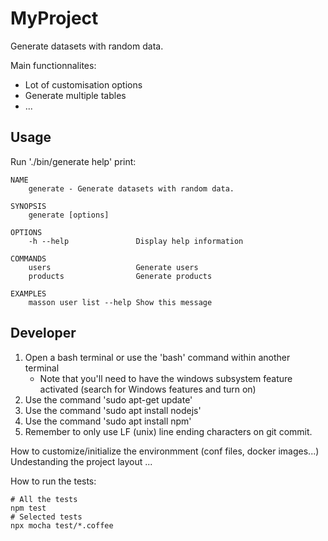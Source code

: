 
# MyProject

Generate datasets with random data.

Main functionnalites:
- Lot of customisation options
- Generate multiple tables
- ...

## Usage

Run './bin/generate help' print:

```
NAME
    generate - Generate datasets with random data.

SYNOPSIS
    generate [options]

OPTIONS
    -h --help               Display help information

COMMANDS
    users                   Generate users
    products                Generate products

EXAMPLES
    masson user list --help Show this message
```

## Developer

1. Open a bash terminal or use the 'bash' command within another terminal
    - Note that you'll need to have the windows subsystem feature activated (search for Windows features and turn on)
2. Use the command 'sudo apt-get update'
3. Use the command 'sudo apt install nodejs'
4. Use the command 'sudo apt install npm'
5. Remember to only use LF (unix) line ending characters on git commit.

How to customize/initialize the environmment (conf files, docker images...)
Undestanding the project layout
...

How to run the tests:

```
# All the tests
npm test
# Selected tests
npx mocha test/*.coffee
```
